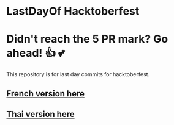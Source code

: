 # LastDayOf Hacktoberfest

Didn't reach the 5 PR mark? Go ahead! :+1: :two_hearts:
=======
This repository is for last day commits for hacktoberfest.

## [French version here](./README.FR.md)
## [Thai version here](./README.TH.md)

